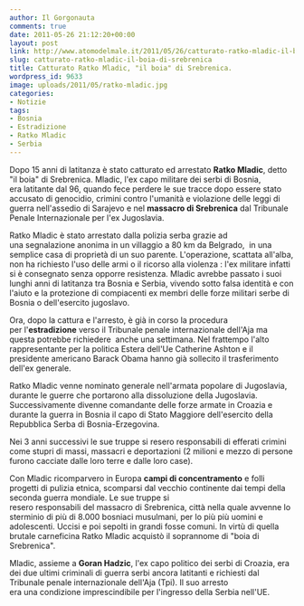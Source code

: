 ```yaml
---
author: Il Gorgonauta
comments: true
date: 2011-05-26 21:12:20+00:00
layout: post
link: http://www.atomodelmale.it/2011/05/26/catturato-ratko-mladic-il-boia-di-srebrenica/
slug: catturato-ratko-mladic-il-boia-di-srebrenica
title: Catturato Ratko Mladic, "il boia" di Srebrenica.
wordpress_id: 9633
image: uploads/2011/05/ratko-mladic.jpg
categories:
- Notizie
tags:
- Bosnia
- Estradizione
- Ratko Mladic
- Serbia
---
```



Dopo 15 anni di latitanza è stato catturato ed arrestato **Ratko Mladic**, detto "il boia" di Srebrenica. Mladic, l'ex capo militare dei serbi di Bosnia, era latitante dal 96, quando fece perdere le sue tracce dopo essere stato accusato di genocidio, crimini contro l'umanità e violazione delle leggi di guerra nell'assedio di Sarajevo e nel **massacro di Srebrenica** dal Tribunale Penale Internazionale per l'ex Jugoslavia.

Ratko Mladic è stato arrestato dalla polizia serba grazie ad una segnalazione anonima in un villaggio a 80 km da Belgrado,  in una semplice casa di proprietà di un suo parente. L'operazione, scattata all'alba, non ha richiesto l'uso delle armi o il ricorso alla violenza : l'ex militare infatti si è consegnato senza opporre resistenza. Mladic avrebbe passato i suoi lunghi anni di latitanza tra Bosnia e Serbia, vivendo sotto falsa identità e con l'aiuto e la protezione di compiacenti ex membri delle forze militari serbe di Bosnia o dell'esercito jugoslavo.

Ora, dopo la cattura e l'arresto, è già in corso la procedura per l'**estradizione** verso il Tribunale penale internazionale dell'Aja ma questa potrebbe richiedere  anche una settimana. Nel frattempo l'alto rappresentante per la politica Estera dell'Ue Catherine Ashton e il presidente americano Barack Obama hanno già sollecito il trasferimento dell'ex generale.

Ratko Mladic venne nominato generale nell'armata popolare di Jugoslavia, durante le guerre che portarono alla dissoluzione della Jugoslavia. Successivamente divenne comandante delle forze armate in Croazia e durante la guerra in Bosnia il capo di Stato Maggiore dell'esercito della Repubblica Serba di Bosnia-Erzegovina.

Nei 3 anni successivi le sue truppe si resero responsabili di efferati crimini come stupri di massi, massacri e deportazioni (2 milioni e mezzo di persone furono cacciate dalle loro terre e dalle loro case).

Con Mladic ricomparvero in Europa **campi di concentramento** e folli progetti di pulizia etnica, scomparsi dal vecchio continente dai tempi della seconda guerra mondiale. Le sue truppe si resero responsabili del massacro di Srebrenica, città nella quale avvenne lo sterminio di più di 8.000 bosniaci musulmani, per lo più più uomini e adolescenti. Uccisi e poi sepolti in grandi fosse comuni. In virtù di quella brutale carneficina Ratko Mladic acquistò il soprannome di "boia di Srebrenica".

Mladic, assieme a **Goran Hadzic**, l'ex capo politico dei serbi di Croazia, era dei due ultimi criminali di guerra serbi ancora latitanti e richiesti dal Tribunale penale internazionale dell'Aja (Tpi). Il suo arresto era una condizione imprescindibile per l'ingresso della Serbia nell'UE.

